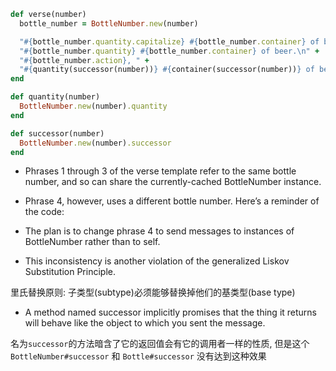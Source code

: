 ```ruby
def verse(number)
  bottle_number = BottleNumber.new(number)

  "#{bottle_number.quantity.capitalize} #{bottle_number.container} of beer on the wall, " +
  "#{bottle_number.quantity} #{bottle_number.container} of beer.\n" +
  "#{bottle_number.action}, " +
  "#{quantity(successor(number))} #{container(successor(number))} of beer on the wall.\n"
end

def quantity(number)
  BottleNumber.new(number).quantity
end

def successor(number)
  BottleNumber.new(number).successor
end
```

+ Phrases 1 through 3 of the verse template refer to the same bottle number, and so can share the currently-cached BottleNumber instance.

+ Phrase 4, however, uses a different bottle number. Here’s a reminder of the code:

+ The plan is to change phrase 4 to send messages to instances of BottleNumber rather than to self.

+ This inconsistency is another violation of the generalized Liskov Substitution Principle.

里氏替换原则: 子类型(subtype)必须能够替换掉他们的基类型(base type)

+ A method named successor implicitly promises that the thing it returns will behave like the object to which you sent the message.

名为`successor`的方法暗含了它的返回值会有它的调用者一样的性质, 但是这个`BottleNumber#successor` 和 `Bottle#successor` 没有达到这种效果
